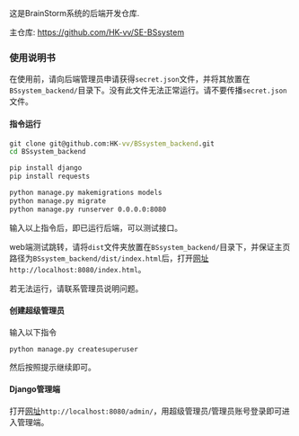 这是BrainStorm系统的后端开发仓库.

主仓库: https://github.com/HK-vv/SE-BSsystem



### 使用说明书

在使用前，请向后端管理员申请获得`secret.json`文件，并将其放置在`BSsystem_backend/`目录下。没有此文件无法正常运行。请不要传播`secret.json`文件。

#### 指令运行

```cmd
git clone git@github.com:HK-vv/BSsystem_backend.git
cd BSsystem_backend 

pip install django
pip install requests

python manage.py makemigrations models
python manage.py migrate
python manage.py runserver 0.0.0.0:8080
```

输入以上指令后，即已运行后端，可以测试接口。

web端测试跳转，请将`dist`文件夹放置在`BSsystem_backend/`目录下，并保证主页路径为`BSsystem_backend/dist/index.html`后，打开[网址](http://localhost:8080/index.html)`http://localhost:8080/index.html`。

若无法运行，请联系管理员说明问题。

#### 创建超级管理员

输入以下指令

```
python manage.py createsuperuser
```

然后按照提示继续即可。

#### Django管理端

打开[网址](http://localhost:8080/admin/)`http://localhost:8080/admin/`，用超级管理员/管理员账号登录即可进入管理端。
